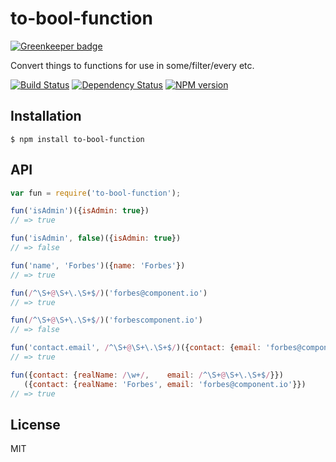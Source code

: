 # to-bool-function

[![Greenkeeper badge](https://badges.greenkeeper.io/ForbesLindesay/to-bool-function.svg)](https://greenkeeper.io/)

  Convert things to functions for use in some/filter/every etc.

[![Build Status](https://secure.travis-ci.org/ForbesLindesay/to-bool-function.png?branch=master)](https://travis-ci.org/ForbesLindesay/to-bool-function)
[![Dependency Status](https://img.shields.io/david/ForbesLindesay/to-bool-function.svg)](https://david-dm.org/ForbesLindesay/to-bool-function)
[![NPM version](https://img.shields.io/npm/v/to-bool-function.svg)](https://www.npmjs.com/package/to-bool-function)

## Installation

    $ npm install to-bool-function

## API

```javascript
var fun = require('to-bool-function');

fun('isAdmin')({isAdmin: true})
// => true

fun('isAdmin', false)({isAdmin: true})
// => false

fun('name', 'Forbes')({name: 'Forbes'})
// => true

fun(/^\S+@\S+\.\S+$/)('forbes@component.io')
// => true

fun(/^\S+@\S+\.\S+$/)('forbescomponent.io')
// => false

fun('contact.email', /^\S+@\S+\.\S+$/)({contact: {email: 'forbes@component.io'}})
// => true

fun({contact: {realName: /\w+/,    email: /^\S+@\S+\.\S+$/}})
   ({contact: {realName: 'Forbes', email: 'forbes@component.io'}})
// => true
```

## License

  MIT

